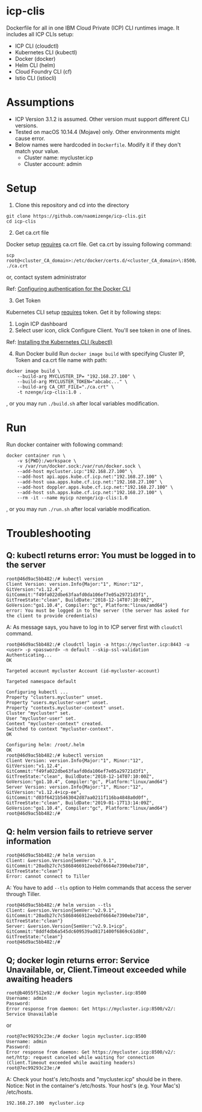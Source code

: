 # icp-clis
Dockerfile for all in one IBM Cloud Private (ICP) CLI runtimes image.
It includes all ICP CLIs setup:
- ICP CLI (cloudctl)
- Kubernetes CLI (kubectl)
- Docker (docker)
- Helm CLI (helm)
- Cloud Foundry CLI (cf)
- Istio CLI (istiocli)

# Assumptions
- ICP Version 3.1.2 is assumed. Other version must support different CLI versions.
- Tested on macOS 10.14.4 (Mojave) only. Other environments might cause error.
- Below names were hardcoded in `Dockerfile`. Modify it if they don't match your value.
    - Cluster name: mycluster.icp
    - Cluster account: admin

# Setup
1. Clone this repository and cd into the directory
```
git clone https://github.com/naomizenge/icp-clis.git 
cd icp-clis
```

2. Get ca.crt file

Docker setup [requires](https://www.ibm.com/support/knowledgecenter/SSBS6K_3.1.2/manage_images/configuring_docker_cli.html) ca.crt file. 
Get ca.crt by issuing following command:
```
scp root@<cluster_CA_domain>:/etc/docker/certs.d/<cluster_CA_domain>\:8500/ca.crt ./ca.crt
```
or, contact system administrator

Ref: [Configuring authentication for the Docker CLI](https://www.ibm.com/support/knowledgecenter/SSBS6K_3.1.2/manage_images/configuring_docker_cli.html)

3. Get Token

Kubernetes CLI setup [requires](https://www.ibm.com/support/knowledgecenter/SSBS6K_3.1.2/manage_cluster/install_kubectl.html) token. Get it by following steps:
  1. Login ICP dashboard 
  2. Select user icon, click Configure Client. You'll see token in one of lines.

Ref: [Installing the Kubernetes CLI (kubectl)](https://www.ibm.com/support/knowledgecenter/SSBS6K_3.1.2/manage_cluster/install_kubectl.html)

4. Run Docker build
Run `docker image build` with specifying Cluster IP, Token and ca.crt file name with path:

```
docker image build \
    --build-arg MYCLUSTER_IP= "192.168.27.100" \
    --build-arg MYCLUSTER_TOKEN="abcabc..." \
    --build-arg CA_CRT_FILE="./ca.crt" \
    -t nzenge/icp-clis:1.0 .
```

, or you may run `./build.sh` after local variables modification.

# Run
Run docker container with following command:
```
docker container run \
    -v ${PWD}:/workspace \
    -v /var/run/docker.sock:/var/run/docker.sock \
    --add-host mycluster.icp:"192.168.27.100" \
    --add-host api.apps.kube.cf.icp.net:"192.168.27.100" \
    --add-host uaa.apps.kube.cf.icp.net:"192.168.27.100" \
    --add-host doppler.apps.kube.cf.icp.net:"192.168.27.100" \
    --add-host ssh.apps.kube.cf.icp.net:"192.168.27.100" \
    --rm -it --name myicp nzenge/icp-clis:1.0
```

, or you may run `./run.sh` after local variable modification.

# Troubleshooting
## Q: kubectl returns error: You must be logged in to the server
```
root@46d9ac5bb482:/# kubectl version
Client Version: version.Info{Major:"1", Minor:"12", GitVersion:"v1.12.4", GitCommit:"f49fa022dbe63faafd0da106ef7e05a29721d3f1", GitTreeState:"clean", BuildDate:"2018-12-14T07:10:00Z", GoVersion:"go1.10.4", Compiler:"gc", Platform:"linux/amd64"}
error: You must be logged in to the server (the server has asked for the client to provide credentials)
```
A: As message says, you have to log in to ICP server first with `cloudctl` command.
```
root@46d9ac5bb482:/# cloudctl login -a https://mycluster.icp:8443 -u <user> -p <password> -n default --skip-ssl-validation
Authenticating...
OK

Targeted account mycluster Account (id-mycluster-account)

Targeted namespace default

Configuring kubectl ...
Property "clusters.mycluster" unset.
Property "users.mycluster-user" unset.
Property "contexts.mycluster-context" unset.
Cluster "mycluster" set.
User "mycluster-user" set.
Context "mycluster-context" created.
Switched to context "mycluster-context".
OK

Configuring helm: /root/.helm
OK
root@46d9ac5bb482:/# kubectl version
Client Version: version.Info{Major:"1", Minor:"12", GitVersion:"v1.12.4", GitCommit:"f49fa022dbe63faafd0da106ef7e05a29721d3f1", GitTreeState:"clean", BuildDate:"2018-12-14T07:10:00Z", GoVersion:"go1.10.4", Compiler:"gc", Platform:"linux/amd64"}
Server Version: version.Info{Major:"1", Minor:"12", GitVersion:"v1.12.4+icp-ee", GitCommit:"d03f6421b5463042d87aa0211f116ba4848a0d0f", GitTreeState:"clean", BuildDate:"2019-01-17T13:14:09Z", GoVersion:"go1.10.4", Compiler:"gc", Platform:"linux/amd64"}
root@46d9ac5bb482:/# 

```

## Q: helm version fails to retrieve server information
```
root@46d9ac5bb482:/# helm version
Client: &version.Version{SemVer:"v2.9.1", GitCommit:"20adb27c7c5868466912eebdf6664e7390ebe710", GitTreeState:"clean"}
Error: cannot connect to Tiller
```
A: You have to add `--tls` option to Helm commands that access the server through Tiller.
```
root@46d9ac5bb482:/# helm version --tls
Client: &version.Version{SemVer:"v2.9.1", GitCommit:"20adb27c7c5868466912eebdf6664e7390ebe710", GitTreeState:"clean"}
Server: &version.Version{SemVer:"v2.9.1+icp", GitCommit:"8ddf4db6a545dc609539ad8171400f6869c61d8d", GitTreeState:"clean"}
root@46d9ac5bb482:/# 
```

## Q; docker login returns error: Service Unavailable, or, Client.Timeout exceeded while awaiting headers
```
root@b4055f512e92:/# docker login mycluster.icp:8500
Username: admin
Password: 
Error response from daemon: Get https://mycluster.icp:8500/v2/: Service Unavailable
```
or
```
root@7ec99293c23e:/# docker login mycluster.icp:8500 
Username: admin
Password: 
Error response from daemon: Get https://mycluster.icp:8500/v2/: net/http: request canceled while waiting for connection (Client.Timeout exceeded while awaiting headers)
root@7ec99293c23e:/# 
```
A: Check your host's /etc/hosts and "mycluster.icp" should be in there. Notice: Not in the container's /etc/hosts. Your host's (e.g. Your Mac's) /etc/hosts.
```
192.168.27.100  mycluster.icp 
```
